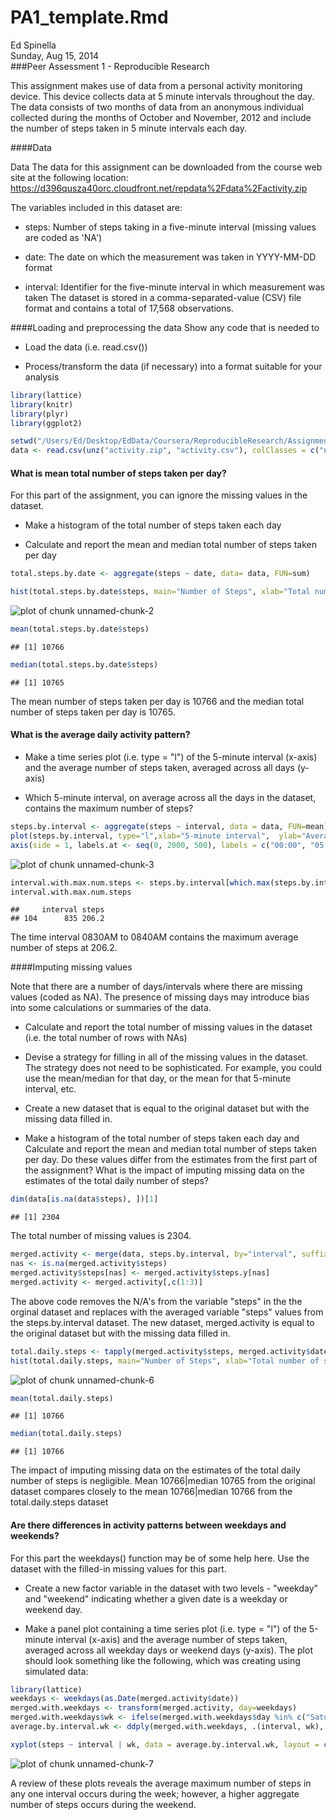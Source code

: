 # PA1_template.Rmd
Ed Spinella  
Sunday, Aug 15, 2014  
###Peer Assessment 1 - Reproducible Research

This assignment makes use of data from a personal activity monitoring device. This device collects data at 5 minute intervals throughout the day. The data consists of two months of data from an anonymous individual collected during the months of October and November, 2012 and include the number of steps taken in 5 minute intervals each day.

####Data

Data
The data for this assignment can be downloaded from the course web site at the following location:
                 https://d396qusza40orc.cloudfront.net/repdata%2Fdata%2Factivity.zip

The variables included in this dataset are:

- steps: Number of steps taking in a five-minute interval (missing values are coded as 'NA')

-	date: The date on which the measurement was taken in YYYY-MM-DD format

-	interval: Identifier for the five-minute interval in which measurement was taken
The dataset is stored in a comma-separated-value (CSV) file format and contains a total of 17,568 observations.

####Loading and preprocessing the data
Show any code that is needed to

- Load the data (i.e. read.csv())

- Process/transform the data (if necessary) into a format suitable for your analysis


```r
library(lattice)
library(knitr)
library(plyr)
library(ggplot2)

setwd("/Users/Ed/Desktop/EdData/Coursera/ReproducibleResearch/Assignment1")
data <- read.csv(unz("activity.zip", "activity.csv"), colClasses = c("numeric", "Date", "numeric"))
```

#### What is mean total number of steps taken per day?
For this part of the assignment, you can ignore the missing values in the dataset.

- Make a histogram of the total number of steps taken each day

- Calculate and report the mean and median total number of steps taken per day



```r
total.steps.by.date <- aggregate(steps ~ date, data= data, FUN=sum)

hist(total.steps.by.date$steps, main="Number of Steps", xlab="Total number of steps taken each day", col="red", breaks = 5)  
```

![plot of chunk unnamed-chunk-2](./PA1_templatev1_files/figure-html/unnamed-chunk-2.png) 

```r
mean(total.steps.by.date$steps)
```

```
## [1] 10766
```

```r
median(total.steps.by.date$steps)
```

```
## [1] 10765
```
The mean number of steps taken per day is 10766 and the median total number of steps taken per day is 10765. 


#### What is the average daily activity pattern?

- Make a time series plot (i.e. type = "l") of the 5-minute interval (x-axis) and the average number of steps taken, averaged across all days (y-axis)

- Which 5-minute interval, on average across all the days in the dataset, contains the maximum number of steps?
 

```r
steps.by.interval <- aggregate(steps ~ interval, data = data, FUN=mean)
plot(steps.by.interval, type="l",xlab="5-minute interval",  ylab="Average number of steps taken",main="Average daily step activity pattern", xaxt = "n") 
axis(side = 1, labels.at <- seq(0, 2000, 500), labels = c("00:00", "05:00", "10:00", "15:00", "20:00")) 
```

![plot of chunk unnamed-chunk-3](./PA1_templatev1_files/figure-html/unnamed-chunk-3.png) 

```r
interval.with.max.num.steps <- steps.by.interval[which.max(steps.by.interval$steps), ]
interval.with.max.num.steps
```

```
##     interval steps
## 104      835 206.2
```

The time interval 0830AM to 0840AM contains the maximum average number of steps at 206.2.

####Imputing missing values

Note that there are a number of days/intervals where there are missing values (coded as NA). The presence of missing days may introduce bias into some calculations or summaries of the data.

- Calculate and report the total number of missing values in the dataset (i.e. the total number of rows with NAs)

- Devise a strategy for filling in all of the missing values in the dataset. The strategy does not need to be sophisticated. For example, you could use the mean/median for that day, or the mean for that 5-minute interval, etc.

- Create a new dataset that is equal to the original dataset but with the missing data filled in.

- Make a histogram of the total number of steps taken each day and Calculate and report the mean and median total number of steps taken per day. Do these values differ from the estimates from the first part of the assignment? What is the impact of imputing missing data on the estimates of the total daily number of steps?


```r
dim(data[is.na(data$steps), ])[1] 
```

```
## [1] 2304
```
The total number of missing values is 2304.


```r
merged.activity <- merge(data, steps.by.interval, by="interval", suffixes=c("",".y"))
nas <- is.na(merged.activity$steps)
merged.activity$steps[nas] <- merged.activity$steps.y[nas]
merged.activity <- merged.activity[,c(1:3)]
```
The above code removes the N/A's from the variable "steps" in the the orginal dataset and replaces with the averaged variable "steps" values from the steps.by.interval dataset. The new dataset, merged.activity is equal to the original dataset but with the missing data filled in.


```r
total.daily.steps <- tapply(merged.activity$steps, merged.activity$date, FUN = sum)
hist(total.daily.steps, main="Number of Steps", xlab="Total number of steps taken each day", col="red", breaks = 5)   
```

![plot of chunk unnamed-chunk-6](./PA1_templatev1_files/figure-html/unnamed-chunk-6.png) 

```r
mean(total.daily.steps)
```

```
## [1] 10766
```

```r
median(total.daily.steps)
```

```
## [1] 10766
```
The impact of imputing missing data on the estimates of the total daily number of steps is negligible.
Mean 10766|median 10765 from the original dataset compares closely to the mean 10766|median 10766 from the total.daily.steps dataset  
 
#### Are there differences in activity patterns between weekdays and weekends?
For this part the weekdays() function may be of some help here. Use the dataset with the filled-in missing values for this part.

- Create a new factor variable in the dataset with two levels - "weekday" and "weekend" indicating whether a given date is a weekday or weekend day.

-	Make a panel plot containing a time series plot (i.e. type = "l") of the 5-minute interval (x-axis) and the average number of steps taken, averaged across all weekday days or weekend days (y-axis). The plot should look something like the following, which was creating using simulated data:


```r
library(lattice)
weekdays <- weekdays(as.Date(merged.activity$date))
merged.with.weekdays <- transform(merged.activity, day=weekdays)
merged.with.weekdays$wk <- ifelse(merged.with.weekdays$day %in% c("Saturday", "Sunday"),"weekend", "weekday")
average.by.interval.wk <- ddply(merged.with.weekdays, .(interval, wk), summarise, steps=mean(steps))

xyplot(steps ~ interval | wk, data = average.by.interval.wk, layout = c(1, 2), type="l")
```

![plot of chunk unnamed-chunk-7](./PA1_templatev1_files/figure-html/unnamed-chunk-7.png) 

A review of these plots reveals the average maximum number of steps in any one interval occurs during the week; however, a higher aggregate number of steps occurs during the weekend.  
